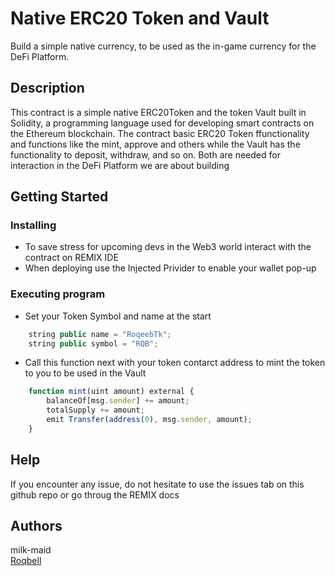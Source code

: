 # Native ERC20 Token and Vault

Build a simple native currency, to be used as the in-game currency for the DeFi Platform.

## Description

This contract is a simple native ERC20Token and the token Vault built in Solidity, a programming language used for developing smart contracts on the Ethereum blockchain. The contract basic ERC20 Token ffunctionality and functions like the mint, approve and others while the Vault has the functionality to deposit, withdraw, and so on. Both are needed for interaction in the DeFi Platform we are about building

## Getting Started

### Installing

* To save stress for upcoming devs in the Web3 world interact with the contract on REMIX IDE
* When deploying use the Injected Privider to enable your wallet pop-up

### Executing program

* Set your Token Symbol and name at the start

```javascript
    string public name = "RoqeebTk";
    string public symbol = "RQB";
```

* Call this function next with your token contarct address to mint the token to you to be used in the Vault

```javascript
    function mint(uint amount) external {
        balanceOf[msg.sender] += amount;
        totalSupply += amount;
        emit Transfer(address(0), msg.sender, amount);
    }
```

## Help

If you encounter any issue, do not hesitate to use the issues tab on this github repo or go throug the REMIX docs

## Authors

milk-maid  
[Roqbell](https://twitter.com/the_roqbell)

<!-- ## License

This project is licensed under the [NAME HERE] License - see the LICENSE.md file for details -->
